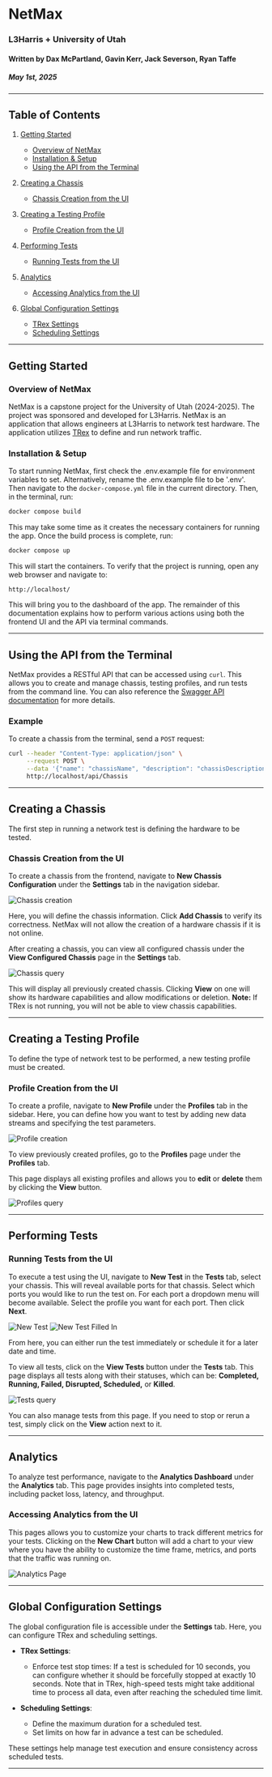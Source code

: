 # NetMax

### L3Harris + University of Utah

#### Written by Dax McPartland, Gavin Kerr, Jack Severson, Ryan Taffe

##### May 1st, 2025

---

## Table of Contents

1. [Getting Started](#getting-started)

   - [Overview of NetMax](#overview-of-netmax)
   - [Installation & Setup](#installation--setup)
   - [Using the API from the Terminal](#using-the-api-from-the-terminal)

2. [Creating a Chassis](#creating-a-chassis)

   - [Chassis Creation from the UI](#chassis-creation-from-the-ui)

3. [Creating a Testing Profile](#creating-a-testing-profile)

   - [Profile Creation from the UI](#profile-creation-from-the-ui)

4. [Performing Tests](#performing-tests)

   - [Running Tests from the UI](#running-tests-from-the-ui)

5. [Analytics](#analytics)

   - [Accessing Analytics from the UI](#accessing-analytics-from-the-ui)

6. [Global Configuration Settings](#global-configuration-settings)

    - [TRex Settings](#trex-settings)
    - [Scheduling Settings](#scheduling-settings)

---

## Getting Started

### Overview of NetMax

NetMax is a capstone project for the University of Utah (2024-2025). The project was sponsored and developed for L3Harris. NetMax is an application that allows engineers at L3Harris to network test hardware. The application utilizes [TRex](https://trex-tgn.cisco.com/trex/doc/index.html) to define and run network traffic.

### Installation & Setup

To start running NetMax, first check the .env.example file for environment variables to set. Alternatively, rename the .env.example file to be '.env'. Then navigate to the `docker-compose.yml` file in the current directory. Then, in the terminal, run:

```sh
docker compose build
```

This may take some time as it creates the necessary containers for running the app. Once the build process is complete, run:

```sh
docker compose up
```

This will start the containers. To verify that the project is running, open any web browser and navigate to:

```
http://localhost/
```

This will bring you to the dashboard of the app. The remainder of this documentation explains how to perform various actions using both the frontend UI and the API via terminal commands.

---

## Using the API from the Terminal

NetMax provides a RESTful API that can be accessed using `curl`. This allows you to create and manage chassis, testing profiles, and run tests from the command line. You can also reference the [Swagger API documentation](http://localhost/swagger/index.html) for more details.

### Example

To create a chassis from the terminal, send a `POST` request:

```sh
curl --header "Content-Type: application/json" \
     --request POST \
     --data '{"name": "chassisName", "description": "chassisDescription", "hostname": "192.168.1.1", "syncPort": 4501, "asyncPort": 4500}' \
     http://localhost/api/Chassis
```

--- 

## Creating a Chassis

The first step in running a network test is defining the hardware to be tested.

### Chassis Creation from the UI

To create a chassis from the frontend, navigate to **New Chassis Configuration** under the **Settings** tab in the navigation sidebar.

![Chassis creation](./images/chassis-creation.png)

Here, you will define the chassis information. Click **Add Chassis** to verify its correctness. NetMax will not allow the creation of a hardware chassis if it is not online.

After creating a chassis, you can view all configured chassis under the **View Configured Chassis** page in the **Settings** tab.

![Chassis query](./images/chassis-query.png)

This will display all previously created chassis. Clicking **View** on one will show its hardware capabilities and allow modifications or deletion. **Note:** If TRex is not running, you will not be able to view chassis capabilities.

---

## Creating a Testing Profile

To define the type of network test to be performed, a new testing profile must be created.

### Profile Creation from the UI

To create a profile, navigate to **New Profile** under the **Profiles** tab in the sidebar. Here, you can define how you want to test by adding new data streams and specifying the test parameters.

![Profile creation](./images/profile-creation.png)

To view previously created profiles, go to the **Profiles** page under the **Profiles** tab.

This page displays all existing profiles and allows you to **edit** or **delete** them by clicking the **View** button.

![Profiles query](./images/profile-query.png)


---

## Performing Tests  

### Running Tests from the UI  

To execute a test using the UI, navigate to **New Test** in the **Tests** tab, select your chassis. This will reveal available ports for that chassis. Select which ports you would like to run the test on. For each port a dropdown menu will become available. Select the profile you want for each port. Then click **Next**.  

![New Test](./images/new-test.png)
![New Test Filled In](./images/new-test-filled.png)

From here, you can either run the test immediately or schedule it for a later date and time.  

To view all tests, click on the **View Tests** button under the **Tests** tab. This page displays all tests along with their statuses, which can be: **Completed, Running, Failed, Disrupted, Scheduled,** or **Killed**.  

![Tests query](./images/test-query.png)

You can also manage tests from this page. If you need to stop or rerun a test, simply click on the **View** action next to it.  

---

## Analytics  

To analyze test performance, navigate to the **Analytics Dashboard** under the **Analytics** tab. This page provides insights into completed tests, including packet loss, latency, and throughput.  

### Accessing Analytics from the UI

This pages allows you to customize your charts to track different metrics for your tests. Clicking on the **New Chart** button will add a chart to your view where you have the ability to customize the time frame, metrics, and ports that the traffic was running on.


![Analytics Page](./images/analytics.png)


---

## Global Configuration Settings  

The global configuration file is accessible under the **Settings** tab. Here, you can configure TRex and scheduling settings.  

- **TRex Settings**:  
  - Enforce test stop times: If a test is scheduled for 10 seconds, you can configure whether it should be forcefully stopped at exactly 10 seconds. Note that in TRex, high-speed tests might take additional time to process all data, even after reaching the scheduled time limit.  

- **Scheduling Settings**:  
  - Define the maximum duration for a scheduled test.  
  - Set limits on how far in advance a test can be scheduled.  

These settings help manage test execution and ensure consistency across scheduled tests.  

---


